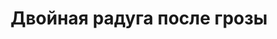 ---
title: 'Двойная радуга после грозы'
location: ''

tags: [all]
category: paddling-2700km-along-the-volga-2010
---